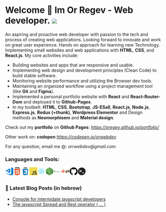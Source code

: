 # Welcome 👋 Im Or Regev - Web developer.      <img src="https://www.codewars.com/users/orwebdev/badges/micro"/>
 
An aspiring and proactive web developer with passion to the tech and process of creating web applications. Looking forward to innovate and work on great user experience. Hands on approach for learning new Technology.  
Implementing small websites and web applications with **HTML**, **CSS**, and **React.js**. My core activities include:
 * Building websites and apps that are responsive and usable.
 * Implementing web design and development principles (Clean Code) to build stable software.
 * Monitoring website performance and utilizing the Browser dev tools.
 * Maintaining an organized workflow using a project management tool (like **Git** and **Figma**).
 * Implemented a personal portfolio website with **React** and **React-Router-Dom** and deployed it to **Github-Pages**.
 * In my toolbelt: **HTML**, **CSS**, **Bootstrap**, **JS-ESall**, **React.js**, **Node.js**, **Express.js**, **Redux (+thunk)**, **Wordpress Elementor** and Design methods as **Neomorphisem** and **Material design**.


Check out my **portfolio** on **Github Pages**: 
_https://oregev.github.io/portfolio/_

Other work on: **codepen**
_https://codepen.io/orwebdev_

For any question, email me @: _orrwebdev@gmail.com_


### Languages and Tools:

<img align="left" alt="Visual Studio Code" width="26px" src="https://raw.githubusercontent.com/github/explore/80688e429a7d4ef2fca1e82350fe8e3517d3494d/topics/visual-studio-code/visual-studio-code.png" />
<img align="left" alt="HTML5" width="26px" src="https://raw.githubusercontent.com/github/explore/80688e429a7d4ef2fca1e82350fe8e3517d3494d/topics/html/html.png" />
<img align="left" alt="CSS3" width="26px" src="https://raw.githubusercontent.com/github/explore/80688e429a7d4ef2fca1e82350fe8e3517d3494d/topics/css/css.png" />
<img align="left" alt="JavaScript" width="26px" src="https://raw.githubusercontent.com/github/explore/80688e429a7d4ef2fca1e82350fe8e3517d3494d/topics/javascript/javascript.png" />
<img align="left" alt="React" width="26px" src="https://raw.githubusercontent.com/github/explore/80688e429a7d4ef2fca1e82350fe8e3517d3494d/topics/react/react.png" />
<img align="left" alt="Node.js" width="26px" src="https://raw.githubusercontent.com/github/explore/80688e429a7d4ef2fca1e82350fe8e3517d3494d/topics/nodejs/nodejs.png" />
<img align="left" alt="MongoDB" width="26px" src="https://raw.githubusercontent.com/github/explore/80688e429a7d4ef2fca1e82350fe8e3517d3494d/topics/mongodb/mongodb.png" />
<img align="left" alt="Git" width="26px" src="https://raw.githubusercontent.com/github/explore/80688e429a7d4ef2fca1e82350fe8e3517d3494d/topics/git/git.png" />
<img align="left" alt="GitHub" width="26px" src="https://raw.githubusercontent.com/github/explore/78df643247d429f6cc873026c0622819ad797942/topics/github/github.png" />
<img align="left" alt="Terminal" width="26px" src="https://raw.githubusercontent.com/github/explore/80688e429a7d4ef2fca1e82350fe8e3517d3494d/topics/terminal/terminal.png" />
<br/>
<br/>

### 📕 Latest Blog Posts (in hebrow)

- [Console for intermidate javascript developers](https://www.linkedin.com/pulse/%D7%A7%D7%95%D7%A0%D7%A1%D7%95%D7%9C%D7%AA-javascript-%D7%9C%D7%9E%D7%AA%D7%A7%D7%93%D7%9E%D7%99%D7%9D-or-regev/)
- [The javascript Spread and Rest operator ( ... )](https://wesbos.com/react-context/)
